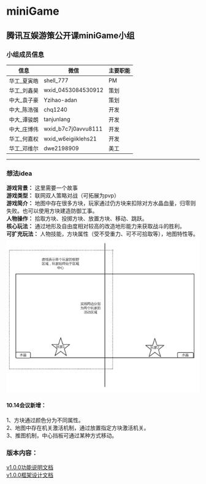 # miniGame
## 腾讯互娱游策公开课miniGame小组
### 小组成员信息

信息 | 微信 |主要职能
---|---|---
华工_夏寅皓 | shell_777 | PM
华工_刘鑫昊|wxid_0453084530912|策划
中大_袁子豪|Yzihao-adan|策划
中大_陈浩强|chq1240|开发
中大_谭骏朗|tanjunlang|开发
中大_庄博伟|wxid_b7c7j0avvu8111|开发
华工_何嘉权|wxid_w6eigiiklehs21|开发
华工_邓维尔| dwe2198909 | 美工
---
### 想法idea
**游戏背景：**  这里需要一个故事  
**游戏类型：**
联网双人策略对战（可拓展为pvp）  
**游戏简介：**
地图中存在很多方块，玩家通过仍方块来扣除对方水晶血量，归零则失败。也可以使用方块建造防御工事。  
**人物操作：**
拾取方块、投掷方块、放置方块、移动、跳跃。  
**核心玩法：**
通过地形及自由度相对较高的改造地形能力来获取战斗的胜利。  
**可扩充玩法：**
人物技能，方块属性（受不受重力、可不可拾取等），地图特性等。  
![image](Resource/miniGame示意图.png)  
#### 10.14会议新增：  
1、方块通过颜色分为不同属性。  
2、地图中存在机关激活机制，通过放置指定方块激活机关。  
3、推图机制，中心挡板可通过某种方式移动。
### 版本内容：  
[v1.0.0功能说明文档](Document/v1.0.0功能说明文档.md)  
[v1.0.0框架设计文档](Document/v1.0.0框架设计文档.md)